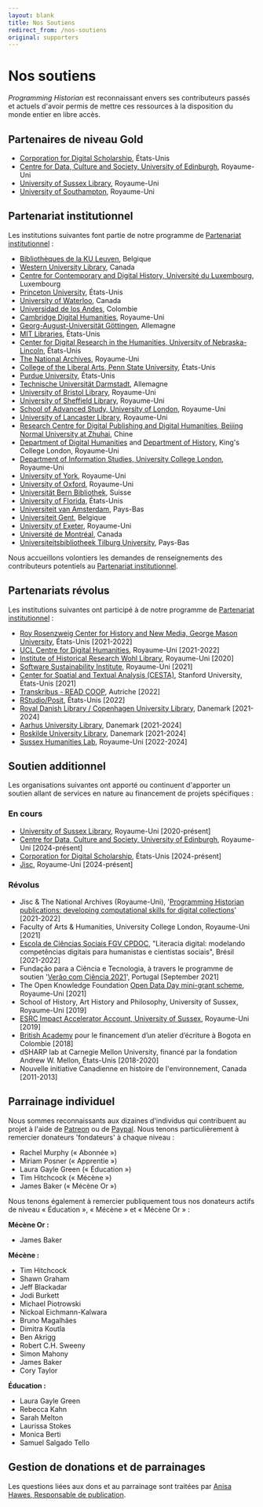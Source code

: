 ```yaml
---
layout: blank
title: Nos Soutiens
redirect_from: /nos-soutiens
original: supporters
---
```


# Nos soutiens

_Programming Historian_ est reconnaissant envers ses contributeurs passés et actuels d'avoir permis de mettre ces ressources à la disposition du monde entier en libre accès.

## Partenaires de niveau Gold

- [Corporation for Digital Scholarship](https://digitalscholar.org/), États-Unis
- [Centre for Data, Culture and Society, University of Edinburgh](https://www.cdcs.ed.ac.uk/), Royaume-Uni
- [University of Sussex Library](https://www.sussex.ac.uk/library/), Royaume-Uni
- [University of Southampton](https://www.southampton.ac.uk/), Royaume-Uni

## Partenariat institutionnel
Les institutions suivantes font partie de notre programme de [Partenariat institutionnel](pi)&nbsp;:

- [Bibliothèques de la KU Leuven](https://bib.kuleuven.be/), Belgique
- [Western University Library](https://www.lib.uwo.ca/), Canada
- [Centre for Contemporary and Digital History, Université du Luxembourg](https://www.c2dh.uni.lu/), Luxembourg
- [Princeton University](https://www.princeton.edu/), États-Unis
- [University of Waterloo](https://uwaterloo.ca/), Canada
- [Universidad de los Andes](https://uniandes.edu.co/), Colombie
- [Cambridge Digital Humanities](https://www.cdh.cam.ac.uk/), Royaume-Uni
- [Georg-August-Universität Göttingen](https://www.uni-goettingen.de/), Allemagne
- [MIT Libraries](https://libraries.mit.edu/), États-Unis
- [Center for Digital Research in the Humanities, University of Nebraska-Lincoln](http://cdrh.unl.edu/), États-Unis
- [The National Archives](https://www.nationalarchives.gov.uk/), Royaume-Uni
- [College of the Liberal Arts, Penn State University](https://la.psu.edu/), États-Unis
- [Purdue University](https://www.purdue.edu/), États-Unis
- [Technische Universität Darmstadt](https://www.tu-darmstadt.de/), Allemagne
- [University of Bristol Library](https://www.bristol.ac.uk/library/), Royaume-Uni
- [University of Sheffield Library](https://www.sheffield.ac.uk/library), Royaume-Uni
- [School of Advanced Study, University of London](https://www.sas.ac.uk/), Royaume-Uni
- [University of Lancaster Library](https://www.lancaster.ac.uk/), Royaume-Uni
- [Research Centre for Digital Publishing and Digital Humanities, Beijing Normal University at Zhuhai](https://rsgyy.bnu.edu.cn/yjjg/szcbyszrwyjzx/), Chine
- [Department of Digital Humanities](https://www.kcl.ac.uk/ddh) and [Department of History](https://www.kcl.ac.uk/history), King's College London, Royaume-Uni
- [Department of Information Studies, University College London](https://www.ucl.ac.uk/information-studies/), Royaume-Uni
- [University of York](https://www.york.ac.uk/), Royaume-Uni
- [University of Oxford](https://www.ox.ac.uk), Royaume-Uni
- [Universität Bern Bibliothek](https://www.ub.unibe.ch/), Suisse
- [University of Florida](https://www.ufl.edu/), États-Unis
- [Universiteit van Amsterdam](https://www.uva.nl/), Pays-Bas
- [Universiteit Gent](https://www.ugent.be/), Belgique
- [University of Exeter](https://www.exeter.ac.uk/), Royaume-Uni
- [Université de Montréal](https://www.umontreal.ca/), Canada
- [Universiteitsbibliotheek Tilburg University](https://www.tilburguniversity.edu/), Pays-Bas


Nous accueillons volontiers les demandes de renseignements des contributeurs potentiels au [Partenariat institutionnel](pi).

## Partenariats révolus
Les institutions suivantes ont participé à de notre programme de [Partenariat institutionnel](pi)&nbsp;:

- [Roy Rosenzweig Center for History and New Media, George Mason University](https://rrchnm.org/), États-Unis [2021-2022]
- [UCL Centre for Digital Humanities](https://www.ucl.ac.uk/digital-humanities/), Royaume-Uni [2021-2022]
- [Institute of Historical Research Wohl Library](https://www.history.ac.uk/library-digital), Royaume-Uni [2020]
- [Software Sustainability Institute](https://www.software.ac.uk/), Royaume-Uni [2021]
- [Center for Spatial and Textual Analysis (CESTA)](https://cesta.stanford.edu/), Stanford University, États-Unis [2021]
- [Transkribus - READ COOP](https://readcoop.eu/), Autriche [2022]
- [RStudio/Posit](https://posit.co/), États-Unis [2022]
- [Royal Danish Library / Copenhagen University Library](https://www.kb.dk), Danemark [2021-2024]
- [Aarhus University Library](https://library.au.dk/), Danemark [2021-2024]
- [Roskilde University Library](https://ruc.dk/en/roskilde-university-library), Danemark [2021-2024]
- [Sussex Humanities Lab](https://www.sussex.ac.uk/research/centres/sussex-humanities-lab/), Royaume-Uni [2022-2024]

## Soutien additionnel
Les organisations suivantes ont apporté ou continuent d'apporter un soutien allant de services en nature au financement de projets spécifiques&nbsp;:

### En cours
- [University of Sussex Library](https://www.sussex.ac.uk/library/), Royaume-Uni [2020-présent]
- [Centre for Data, Culture and Society, University of Edinburgh](https://www.cdcs.ed.ac.uk/), Royaume-Uni [2024-présent]  
- [Corporation for Digital Scholarship](https://digitalscholar.org/), États-Unis [2024-présent]
- [Jisc](https://www.jisc.ac.uk/), Royaume-Uni [2024-présent]  
  
### Révolus

- Jisc & The National Archives (Royaume-Uni), '[Programming Historian publications: developing computational skills for digital collections](https://research.jiscinvolve.org/wp/2021/07/23/boost-your-skills-in-working-with-digital-collections/)' [2021-2022]
- Faculty of Arts & Humanities, University College London, Royaume-Uni [2021]
- [Escola de Ciências Sociais FGV CPDOC](https://portal.fgv.br), "Literacia digital: modelando competências digitais para humanistas e cientistas sociais", Brésil [2021-2022]
- Fundação para a Ciência e Tecnologia, à travers le programme de soutien '[Verão com Ciência 2021](https://www.uevora.pt/investigar/projetos?id=5261)', Portugal [September 2021]
- The Open Knowledge Foundation [Open Data Day mini-grant scheme](https://blog.okfn.org/2021/02/12/meet-the-organisations-receiving-open-data-day-2021-mini-grants/), Royaume-Uni [2021]
- School of History, Art History and Philosophy, University of Sussex, Royaume-Uni [2019]
- [ESRC Impact Accelerator Account, University of Sussex](https://www.sussex.ac.uk/collaborate/business/public-funds#:~:text=Impact%20accelerator%20funds,-From%20law%20to&text=The%20ESRC%20and%20AHRC%20Impact,businesses%20through%20to%20large%20companies), Royaume-Uni [2019]
- [British Academy](https://www.thebritishacademy.ac.uk/projects/writing-workshops-2018-digital-humanities/) pour le financement d’un atelier d’écriture à Bogota en Colombie [2018]
- dSHARP lab at Carnegie Mellon University, financé par la fondation Andrew W. Mellon, États-Unis [2018-2020]
- Nouvelle initiative Canadienne en histoire de l'environnement, Canada [2011-2013]


## Parrainage individuel

Nous sommes reconnaissants aux dizaines d'individus qui contribuent au projet à l'aide de [Patreon](https://www.patreon.com/theprogramminghistorian) ou de [Paypal](https://www.paypal.com/cgi-bin/webscr?cmd=_s-xclick&hosted_button_id=7BGHUZRVS4LYL&source=url). Nous tenons particulièrement à remercier donateurs 'fondateurs' à chaque niveau&nbsp;:

- Rachel Murphy (&laquo;&nbsp;Abonnée&nbsp;&raquo;)
- Miriam Posner (&laquo;&nbsp;Apprentie&nbsp;&raquo;)
- Laura Gayle Green (&laquo;&nbsp;Éducation&nbsp;&raquo;)
- Tim Hitchcock (&laquo;&nbsp;Mécène&nbsp;&raquo;)
- James Baker (&laquo;&nbsp;Mécène Or&nbsp;&raquo;)

Nous tenons également à remercier publiquement tous nos donateurs actifs de niveau &laquo;&nbsp;Éducation&nbsp;&raquo;, &laquo;&nbsp;Mécène&nbsp;&raquo; et &laquo;&nbsp;Mécène Or&nbsp;&raquo;&nbsp;:

**Mécène Or&nbsp;:**

- James Baker

**Mécène&nbsp;:**

- Tim Hitchcock
- Shawn Graham
- Jeff Blackadar
- Jodi Burkett
- Michael Piotrowski
- Nickoal Eichmann-Kalwara
- Bruno Magalhães
- Dimitra Koutla
- Ben Akrigg
- Robert C.H. Sweeny
- Simon Mahony
- James Baker
- Cory Taylor

**Éducation&nbsp;:**

- Laura Gayle Green 
- Rebecca Kahn
- Sarah Melton
- Laurissa Stokes
- Monica Berti
- Samuel Salgado Tello

## Gestion de donations et de parrainages

Les questions liées aux dons et au parrainage sont traitées par [Anisa Hawes, Responsable de publication](mailto:admin@programminghistorian.org).
